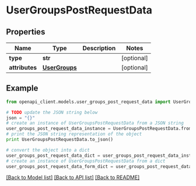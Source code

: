 # UserGroupsPostRequestData


## Properties
Name | Type | Description | Notes
------------ | ------------- | ------------- | -------------
**type** | **str** |  | [optional] 
**attributes** | [**UserGroups**](UserGroups.md) |  | [optional] 

## Example

```python
from openapi_client.models.user_groups_post_request_data import UserGroupsPostRequestData

# TODO update the JSON string below
json = "{}"
# create an instance of UserGroupsPostRequestData from a JSON string
user_groups_post_request_data_instance = UserGroupsPostRequestData.from_json(json)
# print the JSON string representation of the object
print UserGroupsPostRequestData.to_json()

# convert the object into a dict
user_groups_post_request_data_dict = user_groups_post_request_data_instance.to_dict()
# create an instance of UserGroupsPostRequestData from a dict
user_groups_post_request_data_form_dict = user_groups_post_request_data.from_dict(user_groups_post_request_data_dict)
```
[[Back to Model list]](../README.md#documentation-for-models) [[Back to API list]](../README.md#documentation-for-api-endpoints) [[Back to README]](../README.md)


